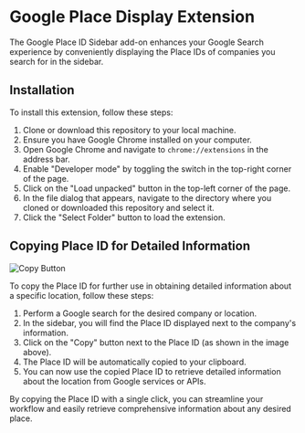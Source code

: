 # Google Place Display Extension

The Google Place ID Sidebar add-on enhances your Google Search experience by conveniently displaying the Place IDs of companies you search for in the sidebar.

## Installation

To install this extension, follow these steps:

1. Clone or download this repository to your local machine.
2. Ensure you have Google Chrome installed on your computer.
3. Open Google Chrome and navigate to `chrome://extensions` in the address bar.
4. Enable "Developer mode" by toggling the switch in the top-right corner of the page.
5. Click on the "Load unpacked" button in the top-left corner of the page.
6. In the file dialog that appears, navigate to the directory where you cloned or downloaded this repository and select it.
7. Click the "Select Folder" button to load the extension.

## Copying Place ID for Detailed Information

![Copy Button](https://github.com/CodeWithDennis/google-place-display-extension/assets/23448484/efc54545-df8c-42ca-9291-be2f7abab0a3)

To copy the Place ID for further use in obtaining detailed information about a specific location, follow these steps:

1. Perform a Google search for the desired company or location.
2. In the sidebar, you will find the Place ID displayed next to the company's information.
3. Click on the "Copy" button next to the Place ID (as shown in the image above).
4. The Place ID will be automatically copied to your clipboard.
5. You can now use the copied Place ID to retrieve detailed information about the location from Google services or APIs.

By copying the Place ID with a single click, you can streamline your workflow and easily retrieve comprehensive information about any desired place.
